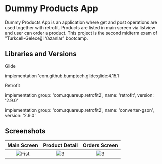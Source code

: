 # Dummy Products App

Dummy Products App is an application where get and post operations are used together with retrofit. Products are listed in main screen via listview and user can order a product. This project is the second midterm exam of "Turkcell-Geleceği Yazanlar" bootcamp.

## Libraries and Versions
  
 Glide <p>
 implementation 'com.github.bumptech.glide:glide:4.15.1

Retrofit <p>
 implementation group: 'com.squareup.retrofit2', name: 'retrofit', version: '2.9.0'

 implementation group: 'com.squareup.retrofit2', name: 'converter-gson', version: '2.9.0'
  
## Screenshots

| Main Screen | Product Detail | Orders Screen |
|:-:|:-:|:-:|
| ![Fist](https://github.com/anilerkut/AndroidJavaNewsApp/assets/81919398/5f32c1ac-28dd-4020-b27b-edfd997392a0) | ![3](https://github.com/anilerkut/AndroidJavaNewsApp/assets/81919398/bc75a5ca-54d4-498c-988c-d3adf7917e03) | ![3](https://github.com/anilerkut/AndroidJavaNewsApp/assets/81919398/184295f1-719f-4524-a694-13333ed457e1)
